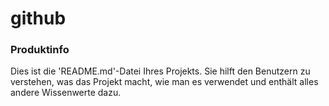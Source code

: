github
======

### Produktinfo

Dies ist die 'README.md'-Datei Ihres Projekts.
Sie hilft den Benutzern zu verstehen, was das Projekt macht,
wie man es verwendet und enthält alles andere Wissenwerte dazu.